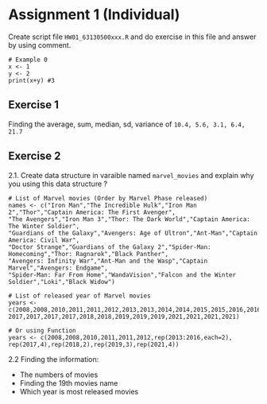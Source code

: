 # Assignment 1 (Individual)
Create script file `HW01_63130500xxx.R` and do exercise in this file and answer by using comment.
```
# Example 0
x <- 1
y <- 2
print(x+y) #3
```

## Exercise 1

Finding the average, sum, median, sd, variance of `10.4, 5.6, 3.1, 6.4, 21.7`

## Exercise 2

2.1. Create data structure in varaible named `marvel_movies` and explain why you using this data structure ?

```
# List of Marvel movies (Order by Marvel Phase released)
names <- c("Iron Man","The Incredible Hulk","Iron Man 2","Thor","Captain America: The First Avenger",
"The Avengers","Iron Man 3","Thor: The Dark World","Captain America: The Winter Soldier",
"Guardians of the Galaxy","Avengers: Age of Ultron","Ant-Man","Captain America: Civil War",
"Doctor Strange","Guardians of the Galaxy 2","Spider-Man: Homecoming","Thor: Ragnarok","Black Panther",
"Avengers: Infinity War","Ant-Man and the Wasp","Captain Marvel","Avengers: Endgame",
"Spider-Man: Far From Home","WandaVision","Falcon and the Winter Soldier","Loki","Black Widow")

# List of released year of Marvel movies
years <- c(2008,2008,2010,2011,2011,2012,2013,2013,2014,2014,2015,2015,2016,2016,
2017,2017,2017,2017,2018,2018,2019,2019,2019,2021,2021,2021,2021)

# Or using Function
years <- c(2008,2008,2010,2011,2011,2012,rep(2013:2016,each=2),
rep(2017,4),rep(2018,2),rep(2019,3),rep(2021,4))
```

2.2 Finding the information:

- The numbers of movies
- Finding the 19th movies name
- Which year is most released movies